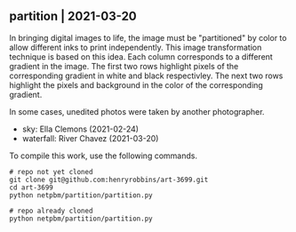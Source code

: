 ## partition | 2021-03-20

In bringing digital images to life, the image must be "partitioned" by color to
allow different inks to print independently. This image transformation
technique is based on this idea. Each column corresponds to a different
gradient in the image. The first two rows highlight pixels of the corresponding
gradient in white and black respectivley. The next two rows highlight the
pixels and background in the color of the corresponding gradient.

In some cases, unedited photos were taken by another photographer.
- sky: Ella Clemons (2021-02-24)
- waterfall: River Chavez (2021-03-20)

To compile this work, use the following commands.

```
# repo not yet cloned
git clone git@github.com:henryrobbins/art-3699.git
cd art-3699
python netpbm/partition/partition.py

# repo already cloned
python netpbm/partition/partition.py
```
